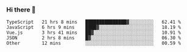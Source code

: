 ### Hi there 👋

<!--
**hjklink/hjklink** is a ✨ _special_ ✨ repository because its `README.md` (this file) appears on your GitHub profile.

Here are some ideas to get you started:

- 🔭 I’m currently working on ...
- 🌱 I’m currently learning ...
- 👯 I’m looking to collaborate on ...
- 🤔 I’m looking for help with ...
- 💬 Ask me about ...
- 📫 How to reach me: ...
- 😄 Pronouns: ...
- ⚡ Fun fact: ...
-->


<!--START_SECTION:waka-->

```text
TypeScript   21 hrs 8 mins   ███████████████▓░░░░░░░░░   62.41 %
JavaScript   6 hrs 9 mins    ████▓░░░░░░░░░░░░░░░░░░░░   18.19 %
Vue.js       3 hrs 41 mins   ██▓░░░░░░░░░░░░░░░░░░░░░░   10.91 %
JSON         2 hrs 8 mins    █▓░░░░░░░░░░░░░░░░░░░░░░░   06.30 %
Other        12 mins         ░░░░░░░░░░░░░░░░░░░░░░░░░   00.59 %
```

<!--END_SECTION:waka-->
